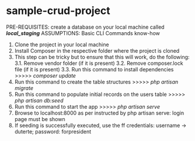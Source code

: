# sample-crud-project

PRE-REQUISITES: create a database on your local machine called **_local_staging_**
ASSUMPTIONS: Basic CLI Commands know-how

1. Clone the project in your local machine
2. Install Composer in the respective folder where the project is cloned
3. This step can be tricky but to ensure that this will work, do the following:
		3.1. Remove vendor folder (if it is present)
		3.2. Remove composer.lock file (if it is present)
		3.3. Run this command to install dependencies >>>>> _composer update_
4. Run this command to create the table structures >>>>> _php artisan migrate_
5. Run this command to populate initial records on the users table >>>>> _php artisan db:seed_
6. Run this command to start the app >>>>> _php artisan serve_
7. Browse to localhost:8000 as per instructed by php artisan serve: login page must be shown
6. If seeding is successfully executed, use the ff credentials: username -> duterte; password: forpresident
